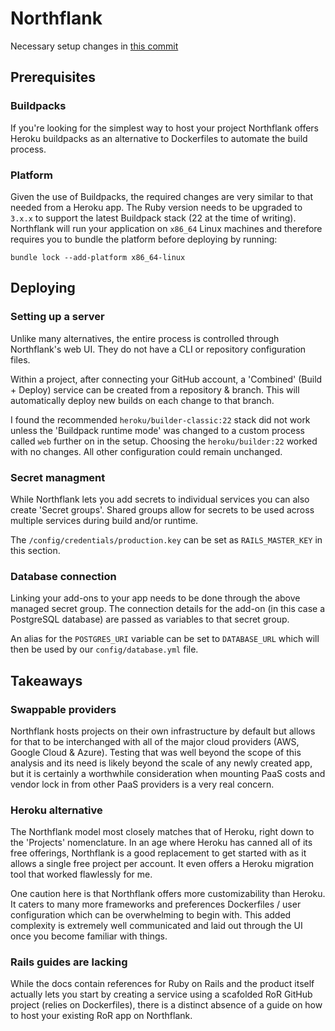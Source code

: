 # Northflank

Necessary setup changes in [this commit](https://github.com/daibhin/rails-new/commit/2bd1e90dc45a861ed4181f8f4d749bfee491c9ff)

## Prerequisites

### Buildpacks

If you're looking for the simplest way to host your project Northflank offers Heroku buildpacks as an alternative to Dockerfiles to automate the build process.

### Platform

Given the use of Buildpacks, the required changes are very similar to that needed from a Heroku app. The Ruby version needs to be upgraded to `3.x.x` to support the latest Buildpack stack (22 at the time of writing). Northflank will run your application on `x86_64` Linux machines and therefore requires you to bundle the platform before deploying by running:

```
bundle lock --add-platform x86_64-linux
```

## Deploying

### Setting up a server

Unlike many alternatives, the entire process is controlled through Northflank's web UI. They do not have a CLI or repository configuration files.

Within a project, after connecting your GitHub account, a 'Combined' (Build + Deploy) service can be created from a repository & branch. This will automatically deploy new builds on each change to that branch.

I found the recommended `heroku/builder-classic:22` stack did not work unless the 'Buildpack runtime mode' was changed to a custom process called `web` further on in the setup. Choosing the `heroku/builder:22` worked with no changes. All other configuration could remain unchanged.

### Secret managment

While Northflank lets you add secrets to individual services you can also create 'Secret groups'. Shared groups allow for secrets to be used across multiple services during build and/or runtime.

The `/config/credentials/production.key` can be set as `RAILS_MASTER_KEY` in this section.

### Database connection

Linking your add-ons to your app needs to be done through the above managed secret group. The connection details for the add-on (in this case a PostgreSQL database) are passed as variables to that secret group.

An alias for the `POSTGRES_URI` variable can be set to `DATABASE_URL` which will then be used by our `config/database.yml` file.

## Takeaways

### Swappable providers

Northflank hosts projects on their own infrastructure by default but allows for that to be interchanged with all of the major cloud providers (AWS, Google Cloud & Azure). Testing that was well beyond the scope of this analysis and its need is likely beyond the scale of any newly created app, but it is certainly a worthwhile consideration when mounting PaaS costs and vendor lock in from other PaaS providers is a very real concern.

### Heroku alternative

The Northflank model most closely matches that of Heroku, right down to the 'Projects' nomenclature. In an age where Heroku has canned all of its free offerings, Northflank is a good replacement to get started with as it allows a single free project per account. It even offers a Heroku migration tool that worked flawlessly for me.

One caution here is that Northflank offers more customizability than Heroku. It caters to many more frameworks and preferences Dockerfiles / user configuration which can be overwhelming to begin with. This added complexity is extremely well communicated and laid out through the UI once you become familiar with things.

### Rails guides are lacking

While the docs contain references for Ruby on Rails and the product itself actually lets you start by creating a service using a scafolded RoR GitHub project (relies on Dockerfiles), there is a distinct absence of a guide on how to host your existing RoR app on Northflank.